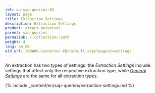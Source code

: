 ```yaml
---
ref: xu-sap-queries-03
layout: page
title: Extraction Settings
description: Extraction Settings
product: xtract-universal
parent: sap-queries
permalink: /:collection/:path
weight: 4
lang: en_GB
old_url: /BOARD-Connector-EN/default.aspx?pageid=settings
---
```

An extraction has two types of settings: the *Extraction Settings* include settings that affect only the respective extraction type, while [*General Settings*](../getting-started/general-settings) are the same for all extraction types.

{% include _content/en/sap-queries/extraction-settings.md %}

